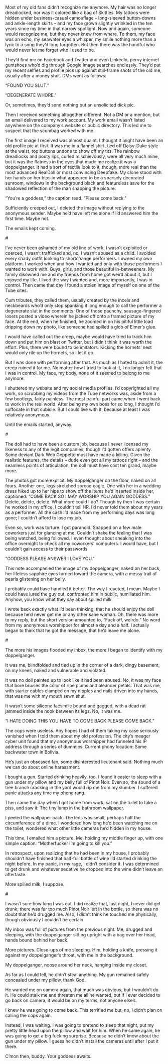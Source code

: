 Most of my old fans didn’t recognize me anymore. My hair was no longer dreadlocked, nor was it colored like a bag of Skittles. My tattoos were hidden under business-casual camouflage – long-sleeved button-downs and ankle-length skirts – and my face grown slightly wrinkled in the ten years since my time in that narrow spotlight. Now and again, someone would recognize me, but they never knew from where. To them, my face was an echo, my seawater eyes a whisper, my smile nothing more than a lyric to a song they’d long forgotten. But then there was the handful who would never let me forget who I used to be.

They’d find me on Facebook and Twitter and even LinkedIn, pervy internet gumshoes who’d dig through Google Image searches endlessly. They’d put my recent selfies and profile pics up against still-frame shots of the old me, usually after a money shot. DMs went as follows:

“FOUND YOU SLUT.”

“DEGENERATE WHORE.”

Or, sometimes, they’d send nothing but an unsolicited dick pic.

Then I received something altogether different. Not a DM or a mention, but an email delivered to my work account. My work email wasn’t listed anywhere on the company’s website or public directory. This led me to suspect that the scumbag worked with me.

The first image I received was almost quaint. I thought it might have been an old profile pic at first. It was me in a flannel shirt, tied off Daisy-Duke style at the waist, top buttons undone to show off my tits. The rainbow dreadlocks and pouty lips, curled mischievously, were all very much mine, but it was the flatness in the eyes that made me realize it was a doppelganger. It had a sort of tactile look to it, though, more real than the most advanced RealDoll or most convincing Deepfake. My clone stood with her hands on her hips in what appeared to be a sparsely decorated sunroom, windows in the background black and featureless save for the shadowed reflection of the man snapping the picture.

“You’re a goddess,” the caption read. “Please come back.”

Sufficiently creeped out, I deleted the image without replying to the anonymous sender. Maybe he’d have left me alone if I’d answered him the first time. Maybe not.

The emails kept coming.

\#

I’ve never been ashamed of my old line of work. I wasn’t exploited or coerced, I wasn’t trafficked and, no, I wasn’t abused as a child. I avoided every shady outfit looking to shortchange performers. I owned my own platform. I worked when and how I wanted and only with those performers I wanted to work with. Guys, girls, and those beautiful in-betweeners. My family disowned me and my friends from home got weird about it, but I enjoyed my life. I lived the way I wanted and, more importantly, I was in control. Then came that day I found a stolen image of myself on one of the Tube sites.

Cum tributes, they called them, usually created by the incels and neckbeards who’d only stop spanking it long enough to call the performer a degenerate slut in the comments. One of those paunchy, sausage-fingered losers posted a video wherein he jacked off onto a framed picture of my face. At the end, when he finished, he zoomed in on his pitiful little load dripping down my photo, like someone had spilled a glob of Elmer’s glue.

I would have called out the creep, maybe would have tried to track him down and put him on blast on Twitter, but I didn’t think it was worth the effort. Plus, there were bound to be imitators. Kicking the hornets’ nest would only rile up the hornets, so I let it go.

But I was done with performing after that. As much as I hated to admit it, the creep ruined it for me. No matter how I tried to look at it, I no longer felt that I was in control. My face, my body, none of it seemed to belong to me anymore.

I shuttered my website and my social media profiles. I’d copyrighted all my work, so scrubbing my videos from the Tube networks was, aside from a few bootlegs, fairly painless. The most painful part came when I went back to work in the real world. After being my own boss for so long, I thought I’d suffocate in that cubicle. But I could live with it, because at least I was relatively anonymous.

Until the emails started, anyway.

\#

The doll had to have been a custom job, because I never licensed my likeness to any of the legit companies, though I’d gotten offers aplenty. Some deviant Dark Web Geppetto must have made a killing. Given the realistic features, the details – dude even got all my tattoos right – and the seamless points of articulation, the doll must have cost ten grand, maybe more.

The photos got more explicit. My doppelganger on the floor, naked on all fours. Another one, legs stretched spread eagle. One with her in a wedding dress hiked up to her hips to show off the items he’d inserted inside her, captioned: “COME BACK SO I MAY WORSHIP YOU AGAIN GODDESS.” Delete, delete, delete. What more could I do? Though by then I was certain he worked in my office, I couldn’t tell HR. I’d never told them about my years as a performer. All the cash I’d made from my performing days was long gone; I couldn’t afford to lose my job.

Even so, work was torture. I got paranoid. Snapped on a few male coworkers just for glancing at me. Couldn’t shake the feeling that I was being watched, being followed. I even thought about sneaking into the office overnight to check all my coworkers’ computers. I would have, but I couldn’t gain access to their passwords.

“GODDESS PLEASE ANSWER I LOVE YOU.”

This note accompanied the image of my doppelganger, naked on her back, her lifeless sapphire eyes turned toward the camera, with a messy trail of pearls glistening on her belly.

I probably could have handled it better. The way I reacted, I mean. Maybe I could have lured the guy out, confronted him in public, humiliated him. Anyhow, you know what they say about spilled milk.

I wrote back exactly what I’d been thinking, that he should enjoy the doll because he’d never get me or any other sane woman. Oh, there was more to my reply, but the short version amounted to, “Fuck off, weirdo.” No word from my anonymous worshipper for almost a day and a half. I actually began to think that he got the message, that he’d leave me alone.

\#

The more his images flooded my inbox, the more I began to identify with my doppelganger.

It was me, blindfolded and tied up in the corner of a dark, dingy basement, on my knees, naked and vulnerable and violated.

It was no doll painted up to look like it had been abused. No, it was my face that bore bruises the color of ripe plums and oleander petals. That was me, with starter cables clamped on my nipples and nails driven into my hands, that was me with my mouth sewn shut.

It wasn’t some silicone facsimile bound and gagged, with a dead rat jammed inside the nook between its legs. No, it was me.

“I HATE DOING THIS YOU HAVE TO COME BACK PLEASE COME BACK.”

The cops were useless. Any hopes I had of them taking my case seriously vanished when I told them about my old profession. The city’s meager cyber unit found that my anonymous worshipper had funneled his IP address through a series of dummies. Current phony location: Some backwater town in Bolivia.

He’s just an obsessed fan, some disinterested lieutenant said. Nothing much we can do about online harassment.

I bought a gun. Started drinking heavily, too. I found it easier to sleep with a gun under my pillow and my belly full of Pinot Noir. Even so, the sound of a tree branch cracking in the yard would rip me from my slumber. I suffered panic attacks any time my phone rang.

Then came the day when I got home from work, sat on the toilet to take a piss, and saw it: The tiny lump in the bathroom wallpaper.

I peeled the wallpaper back. The lens was small, perhaps half the circumference of a dime. I wondered how long he’d been watching me on the toilet, wondered what other little cameras he’d hidden in my house.

This time, I emailed him a picture. Me, holding my middle finger up, with one simple caption: “Motherfucker I’m going to kill you.”

In retrospect, upon realizing that he had been in my house, I probably shouldn’t have finished that half-full bottle of wine I’d started drinking the night before. In my panic, in my rage, I didn’t consider it. I was determined to get drunk and whatever sedative he dropped into the wine didn’t leave an aftertaste.

More spilled milk, I suppose.

\#

I wasn’t sure how long I was out. I did realize that, last night, I never did get drunk; there was far too much Pinot Noir left in the bottle, so there was no doubt that he’d drugged me. Also, I didn’t think he touched me physically, though obviously I couldn’t be certain.

My inbox was full of pictures from the previous night. Me, drugged and sleeping, with the doppelganger sitting upright with a bag over her head, hands bound behind her back.

More pictures. Close-ups of me sleeping. Him, holding a knife, pressing it against my doppelganger’s throat, with me in the background.

My doppelganger, noose around her neck, hanging inside my closet.

As far as I could tell, he didn’t steal anything. My gun remained safely concealed under my pillow, thank God.

He wanted me on camera again, that much was obvious, but I wouldn’t do it. He could stalk me and threaten me all he wanted, but if I ever decided to go back on camera, it would be on my terms, not anyone else’s.

I knew he was going to come back. This terrified me but, no, I didn’t plan on calling the cops again.

Instead, I was waiting. I was going to pretend to sleep that night, put my pretty little head upon the pillow and wait for him. When he came again, he was going to get a big fucking surprise. Because he didn’t know about the gun under my pillow. I guess he didn’t install the cameras until after I put it there.

C’mon then, buddy. Your goddess awaits.